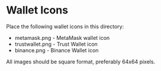 # Wallet Icons

Place the following wallet icons in this directory:

- metamask.png - MetaMask wallet icon
- trustwallet.png - Trust Wallet icon
- binance.png - Binance Wallet icon

All images should be square format, preferably 64x64 pixels.
